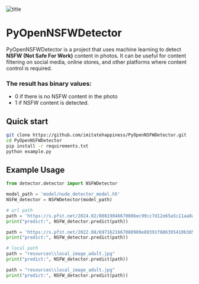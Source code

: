 
![title](https://github.com/imitatehappiness/PyOpenNSFWDetector/assets/79199956/b06bee1b-86e4-42ad-a67a-f245d29110bb)


# PyOpenNSFWDetector

PyOpenNSFWDetector is a project that uses machine learning to detect **NSFW (Not Safe For Work)** content in photos. It can be useful for content filtering on social media, online stores, and other platforms where content control is required.

### The result has binary values: 
* 0 if there is no NSFW content in the photo
* 1 if NSFW content is detected.

## Quick start
```bash
git clone https://github.com/imitatehappiness/PyOpenNSFWDetector.git
cd PyOpenNSFWDetector
pip install -r requirements.txt
python example.py 
```
## Example Usage

```python
from detector.detector import NSFWDetector

model_path = 'model/nude_detector_model.h5'
NSFW_detector = NSFWDetector(model_path)

# url path
path = 'https://s.pfst.net/2024.02/8081984667080bec99cc7d12e65a5c11aa8a70ef9cefc_b.jpg'
print("predict:", NSFW_detector.predict(path))

path = 'https://s.pfst.net/2022.08/6971621667080909e89391f886395410b385c888ab881_b.jpg'
print("predict:", NSFW_detector.predict(path))

# local path
path = "resources\\local_image_adult.jpg"
print("predict:", NSFW_detector.predict(path))

path = "resources\\local_image_adult.jpg"
print("predict:", NSFW_detector.predict(path))

```

